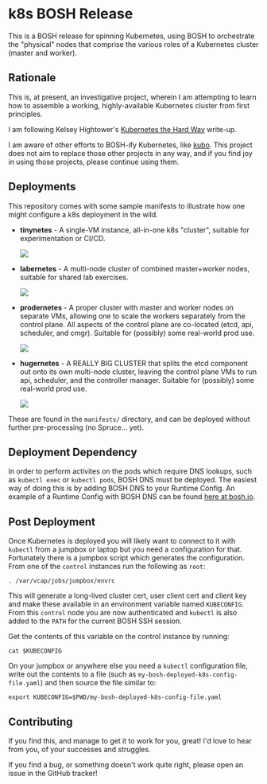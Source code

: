 k8s BOSH Release
================

This is a BOSH release for spinning Kubernetes, using BOSH
to orchestrate the "physical" nodes that comprise the various
roles of a Kubernetes cluster (master and worker).

Rationale
---------

This is, at present, an investigative project, wherein I am
attempting to learn how to assemble a working, highly-available
Kubernetes cluster from first principles.

I am following Kelsey Hightower's [Kubernetes the Hard Way][kthw]
write-up.

I am aware of other efforts to BOSH-ify Kubernetes, like
[kubo][kubo].  This project does not aim to replace those other
projects in any way, and if you find joy in using those projects,
please continue using them.

Deployments
-----------

This repository comes with some sample manifests to illustrate how
one might configure a k8s deployment in the wild.

  - **tinynetes** - A single-VM instance, all-in-one k8s
    "cluster", suitable for experimentation or CI/CD.

    <img src="docs/images/tinynetes.png">

  - **labernetes** - A multi-node cluster of combined
    master+worker nodes, suitable for shared lab exercises.

    <img src="docs/images/labernetes.png">

  - **prodernetes** - A proper cluster with master and worker
    nodes on separate VMs, allowing one to scale the workers
    separately from the control plane.  All aspects of the control
    plane are co-located (etcd, api, scheduler, and cmgr).
    Suitable for (possibly) some real-world prod use.

    <img src="docs/images/prodernetes.png">

  - **hugernetes** - A REALLY BIG CLUSTER that splits the etcd
    component out onto its own multi-node cluster, leaving the
    control plane VMs to run api, scheduler, and the controller
    manager.  Suitable for (possibly) some real-world prod use.

    <img src="docs/images/hugernetes.png">

These are found in the `manifests/` directory, and can be deployed
without further pre-processing (no Spruce... yet).


Deployment Dependency
---------------------

In order to perform activites on the pods which require DNS lookups, such as `kubectl exec` or `kubectl pods`, BOSH DNS must be deployed.  The easiest way of doing this is by adding BOSH DNS to your Runtime Config. An example of a Runtime Config with BOSH DNS can be found [here at bosh.io](https://github.com/cloudfoundry/bosh-deployment/blob/master/runtime-configs/dns.yml).


Post Deployment
---------------

Once Kubernetes is deployed you will likely want to connect to it with `kubectl` from a jumpbox or laptop but you need a configuration for that.  Fortunately there is a jumpbox script which generates the configuration.  From one of the `control` instances run the following as `root`:

```
. /var/vcap/jobs/jumpbox/envrc
```

This will generate a long-lived cluster cert, user client cert and client key and make these available in an environment variable named `KUBECONFIG`.  From this `control` node you are now authenticated and `kubectl` is also added to the `PATH` for the current BOSH SSH session.  

Get the contents of this variable on the control instance by running:

```
cat $KUBECONFIG
```

On your jumpbox or anywhere else you need a `kubectl` configuration file, write out the contents to a file (such as `my-bosh-deployed-k8s-config-file.yaml`) and then source the file similar to:

```
export KUBECONFIG=$PWD/my-bosh-deployed-k8s-config-file.yaml
```



Contributing
------------

If you find this, and manage to get it to work for you, great!
I'd love to hear from you, of your successes and struggles.

If you find a bug, or something doesn't work quite right, please
open an issue in the GitHub tracker!

[kthw]: https://github.com/kelseyhightower/kubernetes-the-hard-way
[kubo]: https://github.com/cloudfoundry-incubator/kubo-release
